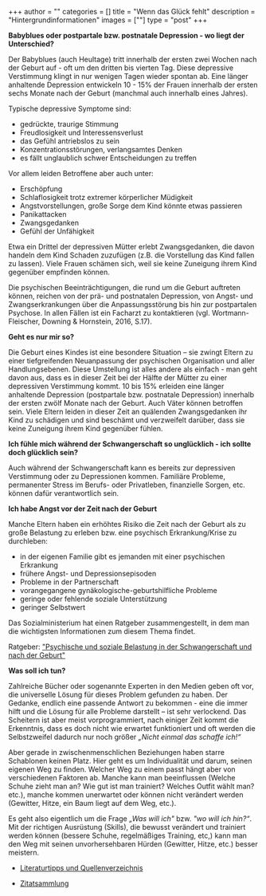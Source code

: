 +++
author = ""
categories = []
title = "Wenn das Glück fehlt"
description = "Hintergrundinformationen"
images = [""]
type = "post"
+++

**Babyblues oder postpartale bzw. postnatale Depression - wo liegt der Unterschied?**

Der Babyblues (auch Heultage) tritt innerhalb der ersten zwei Wochen nach der Geburt auf - oft um den dritten bis vierten Tag. Diese depressive Verstimmung klingt in nur wenigen Tagen wieder spontan ab.
Eine länger anhaltende Depression entwickeln 10 - 15% der Frauen innerhalb der ersten sechs Monate nach der Geburt (manchmal auch innerhalb eines Jahres). 

Typische depressive Symptome sind:

* gedrückte, traurige Stimmung
* Freudlosigkeit und Interessensverlust
* das Gefühl antriebslos zu sein
* Konzentrationsstörungen, verlangsamtes Denken
* es fällt unglaublich schwer Entscheidungen zu treffen

Vor allem leiden Betroffene aber auch unter:

* Erschöpfung
* Schlaflosigkeit trotz extremer körperlicher Müdigkeit
* Angstvorstellungen, große Sorge dem Kind könnte etwas passieren
* Panikattacken
* Zwangsgedanken
* Gefühl der Unfähigkeit

Etwa ein Drittel der depressiven Mütter erlebt Zwangsgedanken, die davon handeln dem Kind Schaden zuzufügen (z.B. die Vorstellung das Kind fallen zu lassen). Viele Frauen schämen sich, weil sie keine Zuneigung ihrem Kind gegenüber empfinden können.

Die psychischen Beeinträchtigungen, die rund um die Geburt auftreten können, reichen von der prä- und postnatalen Depression, von Angst- und Zwangserkrankungen über die Anpassungsstörung bis hin zur postpartalen Psychose. In allen Fällen ist ein Facharzt zu kontaktieren (vgl. Wortmann-Fleischer, Downing & Hornstein, 2016, S.17).

**Geht es nur mir so?**

Die Geburt eines Kindes ist eine besondere Situation – sie zwingt Eltern zu einer tiefgreifenden Neuanpassung der psychischen Organisation und aller Handlungsebenen. Diese Umstellung ist alles andere als einfach - man geht davon aus, dass es in dieser Zeit bei der Hälfte der Mütter zu einer depressiven Verstimmung kommt. 10 bis 15% erleiden eine länger anhaltende Depression (postpartale bzw. postnatale Depression) innerhalb der ersten zwölf Monate nach der Geburt. Auch Väter können betroffen sein.
Viele Eltern leiden in dieser Zeit an quälenden Zwangsgedanken ihr Kind zu schädigen und sind beschämt und verzweifelt darüber, dass sie keine Zuneigung ihrem Kind gegenüber fühlen.

**Ich fühle mich während der Schwangerschaft so unglücklich - ich sollte doch glücklich sein?**

Auch während der Schwangerschaft kann es bereits zur depressiven Verstimmung oder zu Depressionen kommen. Familiäre Probleme, permanenter Stress im Berufs- oder Privatleben, finanzielle Sorgen, etc. können dafür verantwortlich sein.

**Ich habe Angst vor der Zeit nach der Geburt**

Manche Eltern haben ein erhöhtes Risiko die Zeit nach der Geburt als zu große Belastung zu erleben bzw. eine psychisch Erkrankung/Krise zu durchleben:

* in der eigenen Familie gibt es jemanden mit einer psychischen Erkrankung
* frühere Angst- und Depressionsepisoden
* Probleme in der Partnerschaft
* vorangegangene gynäkologische-geburtshilfliche Probleme
* geringe oder fehlende soziale Unterstützung
* geringer Selbstwert


Das Sozialministerium hat einen Ratgeber zusammengestellt, in dem man die wichtigsten Informationen zum diesem Thema findet.

Ratgeber: 
["Psychische und soziale Belastung in der Schwangerschaft und nach der Geburt"](https://www.sozialministerium.at/dam/jcr:b7137268-89c1-4784-998b-c895f050d1be/Postpartale_Depression_druck_20170329.pdf"  "Psychische und soziale Belastung in der Schwangerschaft und nach der Geburt")

**Was soll ich tun?**

Zahlreiche Bücher oder sogenannte Experten in den Medien geben oft vor, die universelle Lösung für dieses Problem gefunden zu haben. Der Gedanke, endlich eine passende Antwort zu bekommen - eine die immer hilft und die Lösung für alle Probleme darstellt – ist sehr verlockend. Das Scheitern ist aber meist vorprogrammiert, nach einiger Zeit kommt die Erkenntnis, dass es doch nicht wie erwartet funktioniert und oft werden die Selbstzweifel dadurch nur noch größer *„Nicht einmal das schaffe ich!“*

Aber gerade in zwischenmenschlichen Beziehungen haben starre Schablonen keinen Platz. Hier geht es um Individualität und darum, seinen eigenen Weg zu finden. Welcher Weg zu einem passt hängt aber von verschiedenen Faktoren ab. Manche kann man beeinflussen (Welche Schuhe zieht man an? Wie gut ist man trainiert? Welches Outfit wählt man? etc.), manche kommen unerwartet oder können nicht verändert werden (Gewitter, Hitze, ein Baum liegt auf dem Weg, etc.).

Es geht also eigentlich um die Frage *„Was will ich"* bzw. *"wo will ich hin?“*. Mit der richtigen Ausrüstung (Skills), die bewusst verändert und trainiert werden können (bessere Schuhe, regelmäßiges Training, etc,) kann man den Weg mit seinen unvorhersehbaren Hürden (Gewitter, Hitze, etc.) besser meistern.

* [Literaturtipps und Quellenverzeichnis](/literatur)

* [Zitatsammlung](/zitate)